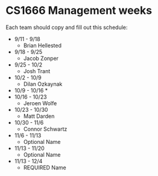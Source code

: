 # CS1666 Management weeks

Each team should copy and fill out this schedule:

* 9/11 - 9/18
	* Brian Hellested
* 9/18 - 9/25
	* Jacob Zonper
* 9/25 - 10/2
	* Josh Trant
* 10/2 - 10/9
	* Dilan Ozkaynak
* 10/9 - 10/16
	* 
* 10/16 - 10/23
	* Jeroen Wolfe
* 10/23 - 10/30
	* Matt Darden
* 10/30 - 11/6
	* Connor Schwartz
* 11/6 - 11/13
	* Optional Name
* 11/13 - 11/20
	* Optional Name
* 11/13 - 12/4
	* REQUIRED Name	
